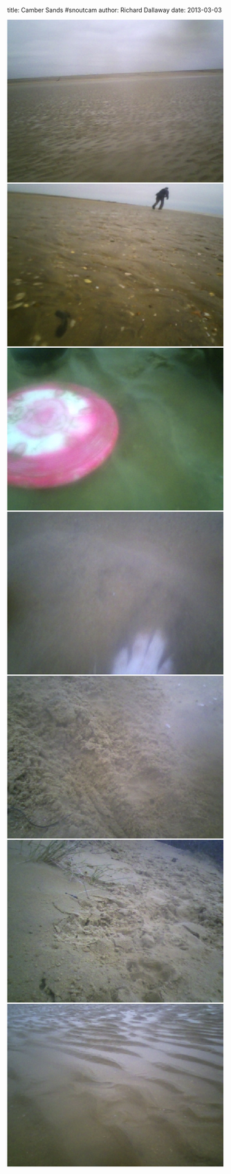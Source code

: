 
title: Camber Sands #snoutcam
author: Richard Dallaway
date: 2013-03-03

<div><a href="/media/2011-01-01 15.53.35.jpg"><img width="500" src="/media/2011-01-01 15.53.35.jpg.500.jpg" height="375"></img></a></div><div><a href="/media/2011-01-01 16.00.41.jpg"><img width="500" src="/media/2011-01-01 16.00.41.jpg.500.jpg" height="375"></img></a></div><div><a href="/media/2011-01-01 16.27.54.jpg"><img width="500" src="/media/2011-01-01 16.27.54.jpg.500.jpg" height="375"></img></a></div><div><a href="/media/2011-01-01 16.40.55.jpg"><img width="500" src="/media/2011-01-01 16.40.55.jpg.500.jpg" height="375"></img></a></div><div><a href="/media/2011-01-01 16.48.01.jpg"><img width="500" src="/media/2011-01-01 16.48.01.jpg.500.jpg" height="375"></img></a></div><div><a href="/media/2011-01-01 16.58.41.jpg"><img width="500" src="/media/2011-01-01 16.58.41.jpg.500.jpg" height="375"></img></a></div><div><a href="/media/2011-01-01 15.35.50.jpg"><img width="500" src="/media/2011-01-01 15.35.50.jpg.500.jpg" height="375"></img></a></div>


        
    
